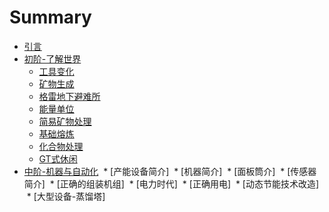 # Summary

* [引言](README.md)
* [初阶-了解世界](chapter1/chapter1.md)
  * [工具变化](chapter1/chapter1-1.md)
  * [矿物生成](chapter1/chapter1-2.md)
  * [格雷地下避难所](chapter1/chapter1-3.md)
  * [能量单位](chapter1/chapter1-4.md)
  * [简易矿物处理](chapter1/chapter1-5.md)
  * [基础熔炼](chapter1/chapter1-6.md)
  * [化合物处理](chapter1/chapter1-7.md)
  * [GT式休闲](chapter1/chapter1-8.md)
* [中阶-机器与自动化](chapter2/chapter2.md)
  * [产能设备简介]
  * [机器简介]
  * [面板筒介]
  * [传感器简介]
  * [正确的组装机组]
  * [电力时代]
  * [正确用电]
  * [动态节能技术改造]
  * [大型设备-蒸馏塔]

